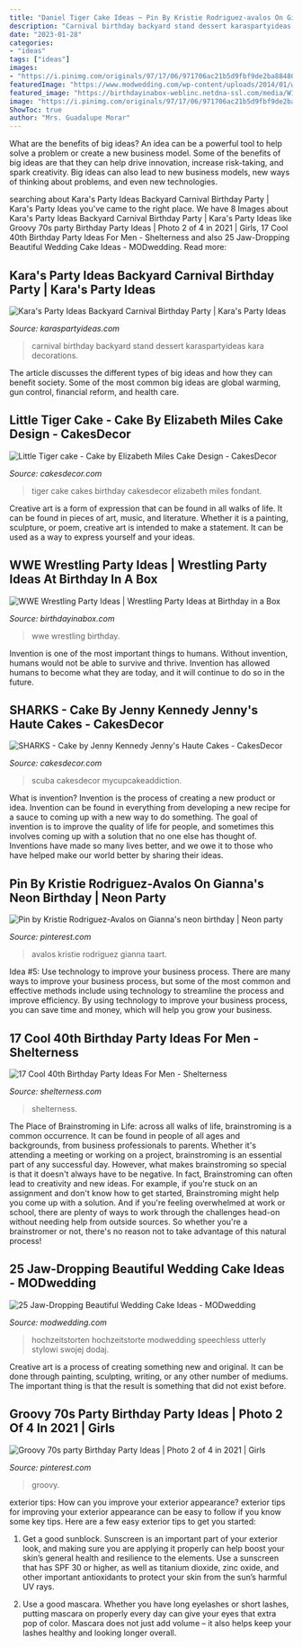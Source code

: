 ```yaml
---
title: "Daniel Tiger Cake Ideas ~ Pin By Kristie Rodriguez-avalos On Gianna&#039;s Neon Birthday"
description: "Carnival birthday backyard stand dessert karaspartyideas kara decorations"
date: "2023-01-28"
categories:
- "ideas"
tags: ["ideas"]
images:
- "https://i.pinimg.com/originals/97/17/06/971706ac21b5d9fbf9de2ba884807a58.jpg"
featuredImage: "https://www.modwedding.com/wp-content/uploads/2014/01/wedding-cake-ideas-14-01042014.jpg"
featured_image: "https://birthdayinabox-weblinc.netdna-ssl.com/media/W1siZiIsIjIwMTgvMDgvMDIvMTUvMDEvNDcvNTM3L1dXRXBhcnR5X1BhcnR5VGFibGVfQTEuanBnIl0sWyJwIiwib3B0aW0iXV0/WWEparty_PartyTable_A1.jpg?sha=9efd7d75589352f0"
image: "https://i.pinimg.com/originals/97/17/06/971706ac21b5d9fbf9de2ba884807a58.jpg"
ShowToc: true
author: "Mrs. Guadalupe Morar"
---
```



What are the benefits of big ideas?
An idea can be a powerful tool to help solve a problem or create a new business model. Some of the benefits of big ideas are that they can help drive innovation, increase risk-taking, and spark creativity. Big ideas can also lead to new business models, new ways of thinking about problems, and even new technologies.

	

		
searching about Kara&#039;s Party Ideas Backyard Carnival Birthday Party | Kara&#039;s Party Ideas you've came to the right place. We have 8 Images about Kara&#039;s Party Ideas Backyard Carnival Birthday Party | Kara&#039;s Party Ideas like Groovy 70s party Birthday Party Ideas | Photo 2 of 4 in 2021 | Girls, 17 Cool 40th Birthday Party Ideas For Men - Shelterness and also 25 Jaw-Dropping Beautiful Wedding Cake Ideas - MODwedding. Read more:
		
    
## Kara&#039;s Party Ideas Backyard Carnival Birthday Party | Kara&#039;s Party Ideas

<img loading=lazy src="https://karaspartyideas.com/wp-content/uploads/2017/03/Backyard-Carnival-Birthday-Party-via-Karas-Party-Ideas-KarasPartyIdeas.com11.jpg" onerror="this.onerror=null;this.src='https://tse2.mm.bing.net/th?id=OIP.JyIW-Zx11fXcE87q33ZO8gHaE8&amp;pid=15.1';" alt="Kara&#039;s Party Ideas Backyard Carnival Birthday Party | Kara&#039;s Party Ideas">

_Source: karaspartyideas.com_

>carnival birthday backyard stand dessert karaspartyideas kara decorations. 

	

The article discusses the different types of big ideas and how they can benefit society. Some of the most common big ideas are global warming, gun control, financial reform, and health care.

    
## Little Tiger Cake - Cake By Elizabeth Miles Cake Design - CakesDecor

<img loading=lazy src="https://pic.cakesdecor.com/m/alqtnyqym0my8jg0tdnw.jpg" onerror="this.onerror=null;this.src='https://tse4.mm.bing.net/th?id=OIP.9WL1wnJvdwHu6JVNBSYrYQHaJ3&amp;pid=15.1';" alt="Little Tiger cake - Cake by Elizabeth Miles Cake Design - CakesDecor">

_Source: cakesdecor.com_

>tiger cake cakes birthday cakesdecor elizabeth miles fondant. 

	

Creative art is a form of expression that can be found in all walks of life. It can be found in pieces of art, music, and literature. Whether it is a painting, sculpture, or poem, creative art is intended to make a statement. It can be used as a way to express yourself and your ideas.

    
## WWE Wrestling Party Ideas | Wrestling Party Ideas At Birthday In A Box

<img loading=lazy src="https://birthdayinabox-weblinc.netdna-ssl.com/media/W1siZiIsIjIwMTgvMDgvMDIvMTUvMDEvNDcvNTM3L1dXRXBhcnR5X1BhcnR5VGFibGVfQTEuanBnIl0sWyJwIiwib3B0aW0iXV0/WWEparty_PartyTable_A1.jpg?sha=9efd7d75589352f0" onerror="this.onerror=null;this.src='https://tse4.mm.bing.net/th?id=OIP.XtSAp3053wy0hB05-kqUaAHaDl&amp;pid=15.1';" alt="WWE Wrestling Party Ideas | Wrestling Party Ideas at Birthday in a Box">

_Source: birthdayinabox.com_

>wwe wrestling birthday. 

	

Invention is one of the most important things to humans. Without invention, humans would not be able to survive and thrive. Invention has allowed humans to become what they are today, and it will continue to do so in the future.

    
## SHARKS - Cake By Jenny Kennedy Jenny&#039;s Haute Cakes - CakesDecor

<img loading=lazy src="https://pic.cakesdecor.com/m/a4sgczsnzx3x7k7mjhml.jpg" onerror="this.onerror=null;this.src='https://tse2.mm.bing.net/th?id=OIP.SNWZzBK9wfRnC5RYcohr-gHaLZ&amp;pid=15.1';" alt="SHARKS - Cake by Jenny Kennedy Jenny&#039;s Haute Cakes - CakesDecor">

_Source: cakesdecor.com_

>scuba cakesdecor mycupcakeaddiction. 

	

What is invention?
Invention is the process of creating a new product or idea. Invention can be found in everything from developing a new recipe for a sauce to coming up with a new way to do something. The goal of invention is to improve the quality of life for people, and sometimes this involves coming up with a solution that no one else has thought of. Inventions have made so many lives better, and we owe it to those who have helped make our world better by sharing their ideas.

    
## Pin By Kristie Rodriguez-Avalos On Gianna&#039;s Neon Birthday | Neon Party

<img loading=lazy src="http://media-cache-ak0.pinimg.com/1200x/19/f8/e6/19f8e6b2362e976599e8c0213d8b67d9.jpg" onerror="this.onerror=null;this.src='https://tse2.mm.bing.net/th?id=OIP.SmDGW4ZvisTEwxIY6UmwpgHaJ4&amp;pid=15.1';" alt="Pin by Kristie Rodriguez-Avalos on Gianna&#039;s neon birthday | Neon party">

_Source: pinterest.com_

>avalos kristie rodriguez gianna taart. 

	

Idea #5: Use technology to improve your business process.
There are many ways to improve your business process, but some of the most common and effective methods include using technology to streamline the process and improve efficiency. By using technology to improve your business process, you can save time and money, which will help you grow your business.

    
## 17 Cool 40th Birthday Party Ideas For Men - Shelterness

<img loading=lazy src="https://i.shelterness.com/2017/02/12-Jack-Daniels-40th-birthday-cake-idea.jpg" onerror="this.onerror=null;this.src='https://tse4.mm.bing.net/th?id=OIP.D_l3VLPDLEwh5sPWpcY6vAHaNK&amp;pid=15.1';" alt="17 Cool 40th Birthday Party Ideas For Men - Shelterness">

_Source: shelterness.com_

>shelterness. 

	

The Place of Brainstroming in Life:
across all walks of life, brainstroming is a common occurrence. It can be found in people of all ages and backgrounds, from business professionals to parents. Whether it's attending a meeting or working on a project, brainstroming is an essential part of any successful day. However, what makes brainstroming so special is that it doesn't always have to be negative. In fact, Brainstroming can often lead to creativity and new ideas. For example, if you're stuck on an assignment and don't know how to get started, Brainstroming might help you come up with a solution. And if you're feeling overwhelmed at work or school, there are plenty of ways to work through the challenges head-on without needing help from outside sources. So whether you're a brainstromer or not, there's no reason not to take advantage of this natural process!

    
## 25 Jaw-Dropping Beautiful Wedding Cake Ideas - MODwedding

<img loading=lazy src="https://www.modwedding.com/wp-content/uploads/2014/01/wedding-cake-ideas-14-01042014.jpg" onerror="this.onerror=null;this.src='https://tse1.mm.bing.net/th?id=OIP.0JC3UkQ0b39uE2On5gSOIwHaLH&amp;pid=15.1';" alt="25 Jaw-Dropping Beautiful Wedding Cake Ideas - MODwedding">

_Source: modwedding.com_

>hochzeitstorten hochzeitstorte modwedding speechless utterly stylowi swojej dodaj. 

	

Creative art is a process of creating something new and original. It can be done through painting, sculpting, writing, or any other number of mediums. The important thing is that the result is something that did not exist before.

    
## Groovy 70s Party Birthday Party Ideas | Photo 2 Of 4 In 2021 | Girls

<img loading=lazy src="https://i.pinimg.com/originals/97/17/06/971706ac21b5d9fbf9de2ba884807a58.jpg" onerror="this.onerror=null;this.src='https://tse1.mm.bing.net/th?id=OIP.bMi91vHrS5sVHPaqp5u2XgHaLH&amp;pid=15.1';" alt="Groovy 70s party Birthday Party Ideas | Photo 2 of 4 in 2021 | Girls">

_Source: pinterest.com_

>groovy. 

	

exterior tips: How can you improve your exterior appearance?
exterior tips for improving your exterior appearance can be easy to follow if you know some key tips. Here are a few easy exterior tips to get you started:
1. Get a good sunblock. Sunscreen is an important part of your exterior look, and making sure you are applying it properly can help boost your skin’s general health and resilience to the elements. Use a sunscreen that has SPF 30 or higher, as well as titanium dioxide, zinc oxide, and other important antioxidants to protect your skin from the sun’s harmful UV rays.

2. Use a good mascara. Whether you have long eyelashes or short lashes, putting mascara on properly every day can give your eyes that extra pop of color. Mascara does not just add volume – it also helps keep your lashes healthy and looking longer overall.

